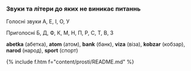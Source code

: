 <a name="prosti"></a>

### Звуки та літери до яких не виникає питаннь

Голосні звуки <span class="c">А</span>, <span class="c">Е</span>, <span class="c">І</span>, <span class="c">О</span>, <span class="c">У</span>

Приголосні <span class="c">Б</span>, <span class="c">Д</span>, <span class="c">Ф</span>, <span class="c">К</span>, <span class="c">М</span>, <span class="c">Н</span>, <span class="c">П</span>, <span class="c">Р</span>, <span class="c">С</span>, <span class="c">Т</span>, <span class="c">В</span>, <span class="c">З</span>

**abetka** (абетка), **atom** (атом), **bank** (банк), **viza** (віза), **kobzar** (кобзар), **narod** (народ), **sport** (спорт)

{% include f.htm f="content/prosti/README.md" %}

